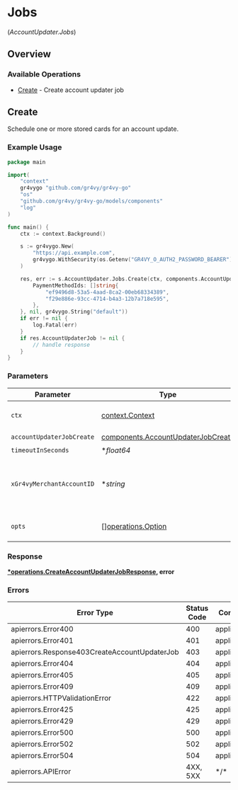 # Jobs
(*AccountUpdater.Jobs*)

## Overview

### Available Operations

* [Create](#create) - Create account updater job

## Create

Schedule one or more stored cards for an account update.

### Example Usage

```go
package main

import(
	"context"
	gr4vygo "github.com/gr4vy/gr4vy-go"
	"os"
	"github.com/gr4vy/gr4vy-go/models/components"
	"log"
)

func main() {
    ctx := context.Background()

    s := gr4vygo.New(
        "https://api.example.com",
        gr4vygo.WithSecurity(os.Getenv("GR4VY_O_AUTH2_PASSWORD_BEARER")),
    )

    res, err := s.AccountUpdater.Jobs.Create(ctx, components.AccountUpdaterJobCreate{
        PaymentMethodIds: []string{
            "ef9496d8-53a5-4aad-8ca2-00eb68334389",
            "f29e886e-93cc-4714-b4a3-12b7a718e595",
        },
    }, nil, gr4vygo.String("default"))
    if err != nil {
        log.Fatal(err)
    }
    if res.AccountUpdaterJob != nil {
        // handle response
    }
}
```

### Parameters

| Parameter                                                                                | Type                                                                                     | Required                                                                                 | Description                                                                              | Example                                                                                  |
| ---------------------------------------------------------------------------------------- | ---------------------------------------------------------------------------------------- | ---------------------------------------------------------------------------------------- | ---------------------------------------------------------------------------------------- | ---------------------------------------------------------------------------------------- |
| `ctx`                                                                                    | [context.Context](https://pkg.go.dev/context#Context)                                    | :heavy_check_mark:                                                                       | The context to use for the request.                                                      |                                                                                          |
| `accountUpdaterJobCreate`                                                                | [components.AccountUpdaterJobCreate](../../models/components/accountupdaterjobcreate.md) | :heavy_check_mark:                                                                       | N/A                                                                                      |                                                                                          |
| `timeoutInSeconds`                                                                       | **float64*                                                                               | :heavy_minus_sign:                                                                       | N/A                                                                                      |                                                                                          |
| `xGr4vyMerchantAccountID`                                                                | **string*                                                                                | :heavy_minus_sign:                                                                       | The ID of the merchant account to use for this request.                                  | default                                                                                  |
| `opts`                                                                                   | [][operations.Option](../../models/operations/option.md)                                 | :heavy_minus_sign:                                                                       | The options for this request.                                                            |                                                                                          |

### Response

**[*operations.CreateAccountUpdaterJobResponse](../../models/operations/createaccountupdaterjobresponse.md), error**

### Errors

| Error Type                                   | Status Code                                  | Content Type                                 |
| -------------------------------------------- | -------------------------------------------- | -------------------------------------------- |
| apierrors.Error400                           | 400                                          | application/json                             |
| apierrors.Error401                           | 401                                          | application/json                             |
| apierrors.Response403CreateAccountUpdaterJob | 403                                          | application/json                             |
| apierrors.Error404                           | 404                                          | application/json                             |
| apierrors.Error405                           | 405                                          | application/json                             |
| apierrors.Error409                           | 409                                          | application/json                             |
| apierrors.HTTPValidationError                | 422                                          | application/json                             |
| apierrors.Error425                           | 425                                          | application/json                             |
| apierrors.Error429                           | 429                                          | application/json                             |
| apierrors.Error500                           | 500                                          | application/json                             |
| apierrors.Error502                           | 502                                          | application/json                             |
| apierrors.Error504                           | 504                                          | application/json                             |
| apierrors.APIError                           | 4XX, 5XX                                     | \*/\*                                        |